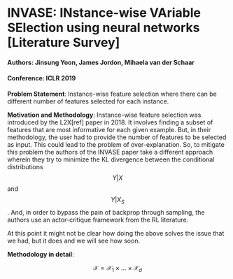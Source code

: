# INVASE: INstance-wise VAriable SElection using neural networks \[Literature Survey]

#### Authors: Jinsung Yoon, James Jordon, Mihaela van der Schaar
#### Conference: ICLR 2019

**Problem Statement**: Instance-wise feature selection where there can be different number of features selected for each instance.  

**Motivation and Methodology**: Instance-wise feature selection was introduced by the L2X[ref] paper in 2018. It involves finding a subset of features that are most informative for each given example. But, in their methodology, the user had to provide the number of features to be selected as input. This could lead to the problem of over-explanation. So, to mitigate this problem the authors of the INVASE paper take a different approach wherein they try to minimize the KL divergence between the conditional distributions $$Y \vert X$$ and $$Y \vert X_S$$. And, in order to bypass the pain of backprop through sampling, the authors use an actor-critique framework from the RL literature. 

At this point it might not be clear how doing the above solves the issue that we had, but it does and we will see how soon.

**Methodology in detail**:

$$
\mathcal{X}=\mathcal{X}_{1} \times \ldots \times \mathcal{X}_{d}
$$
